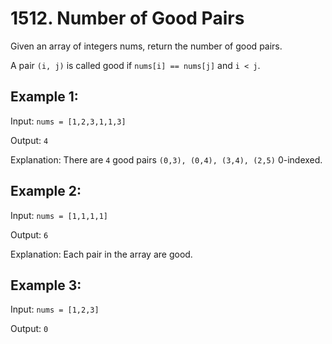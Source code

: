 # 1512. Number of Good Pairs
      
Given an array of integers nums, return the number of good pairs.

A pair `(i, j)` is called good if `nums[i] == nums[j]` and `i < j`.


## Example 1:

Input: `nums = [1,2,3,1,1,3]`

Output: `4`

Explanation: There are `4` good pairs `(0,3), (0,4), (3,4), (2,5)` 0-indexed.

## Example 2:

Input: `nums = [1,1,1,1]`

Output: `6`

Explanation: Each pair in the array are good.

## Example 3:

Input: `nums = [1,2,3]`

Output: `0`